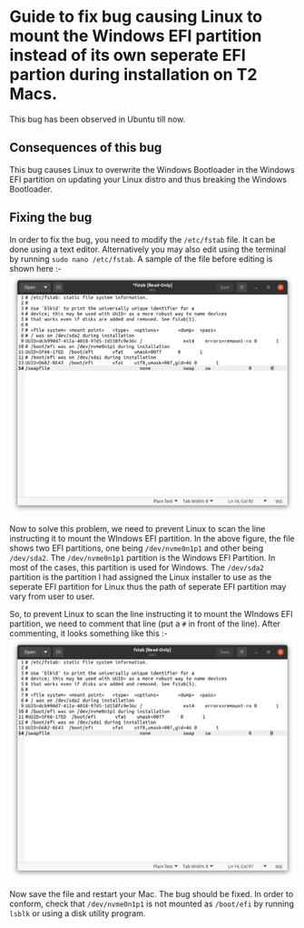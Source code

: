 # Guide to fix bug causing Linux to mount the Windows EFI partition instead of its own seperate EFI partion during installation on T2 Macs.

This bug has been observed in Ubuntu till now.

## Consequences of this bug

This bug causes Linux to overwrite the Windows Bootloader in the Windows EFI partition on updating your Linux distro and thus breaking the Windows Bootloader.

## Fixing the bug

In order to fix the bug, you need to modify the `/etc/fstab` file. It can be done using a text editor. Alternatively you may also edit using the terminal by running `sudo nano /etc/fstab`. A sample of the file before editing is shown here :-
![Before](https://github.com/AdityaGarg8/efi-mount-bug-fix/raw/main/Before.png)

Now to solve this problem, we need to prevent Linux to scan the line instructing it to mount the WIndows EFI partition. In the above figure, the file shows two EFI partitions, one being `/dev/nvme0n1p1` and other being `/dev/sda2`. The `/dev/nvme0n1p1` partition is the Windows EFI Partition. In most of the cases, this partition is used for Windows. The `/dev/sda2` partition is the partition I had assigned the Linux installer to use as the seperate EFI partition for Linux thus the path of seperate EFI partition may vary from user to user.

So, to prevent Linux to scan the line instructing it to mount the WIndows EFI partition, we need to comment that line (put a `#` in front of the line). After commenting, it looks something like this :-
![After](https://github.com/AdityaGarg8/efi-mount-bug-fix/raw/main/After.png)

Now save the file and restart your Mac. The bug should be fixed. In order to conform, check that `/dev/nvme0n1p1` is not mounted as `/boot/efi` by running `lsblk` or using a disk utility program.
